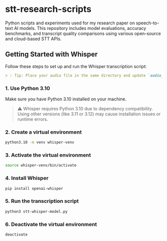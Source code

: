 # stt-research-scripts

Python scripts and experiments used for my research paper on speech-to-text AI models. This repository includes model evaluations, accuracy benchmarks, and transcript quality comparisons using various open-source and cloud-based STT APIs.

## Getting Started with Whisper

Follow these steps to set up and run the Whisper transcription script:

````markdown
> 💡 Tip: Place your audio file in the same directory and update `audio_path` in the script.
````

### 1. Use Python 3.10

Make sure you have Python 3.10 installed on your machine.

> ⚠️ Whisper requires Python 3.10 due to dependency compatibility. Using other versions (like 3.11 or 3.12) may cause installation issues or runtime errors.

### 2. Create a virtual environment

```bash
python3.10 -m venv whisper-venv
```

### 3. Activate the virtual environment

```bash
source whisper-venv/bin/activate
```

### 4. Install Whisper

```bash
pip install openai-whisper
```

### 5. Run the transcription script

```bash
python3 stt-whisper-model.py
```

### 6. Deactivate the virtual environment

```bash
deactivate
```

